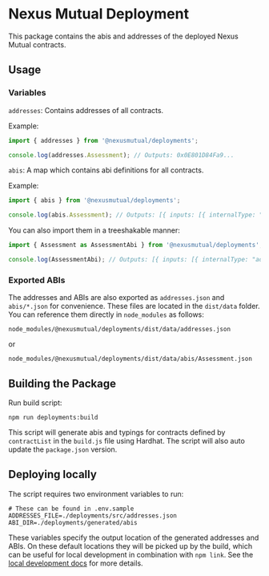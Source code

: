 # Nexus Mutual Deployment

This package contains the abis and addresses of the deployed Nexus Mutual contracts.

## Usage

### Variables

`addresses`:
Contains addresses of all contracts.

Example:

```typescript
import { addresses } from '@nexusmutual/deployments';

console.log(addresses.Assessment); // Outputs: 0x0E801D84Fa9...
```

`abis`:
A map which contains abi definitions for all contracts.

Example:

```typescript
import { abis } from '@nexusmutual/deployments';

console.log(abis.Assessment); // Outputs: [{ inputs: [{ internalType: "ad...
```

You can also import them in a treeshakable manner:

```typescript
import { Assessment as AssessmentAbi } from '@nexusmutual/deployments';

console.log(AssessmentAbi); // Outputs: [{ inputs: [{ internalType: "ad...
```

### Exported ABIs

The addresses and ABIs are also exported as `addresses.json` and `abis/*.json` for convenience. These files are located in the `dist/data` folder. You can reference them directly in `node_modules` as follows:

```
node_modules/@nexusmutual/deployments/dist/data/addresses.json
```

or

```
node_modules/@nexusmutual/deployments/dist/data/abis/Assessment.json
```

## Building the Package

Run build script:

```shell
npm run deployments:build
```

This script will generate abis and typings for contracts defined by `contractList` in the `build.js` file using Hardhat. The script will also auto update the `package.json` version.

## Deploying locally

The script requires two environment variables to run:

```
# These can be found in .env.sample
ADDRESSES_FILE=./deployments/src/addresses.json
ABI_DIR=./deployments/generated/abis
```

These variables specify the output location of the generated addresses and ABIs. On these default locations they will be picked up by the build, which can be useful for local development in combination with `npm link`. See the [local development docs](https://www.notion.so/nxmcommunity/Local-development-95f84f09cbfb4b90bcdcba52e1d2fa90?pvs=4) for more details.

